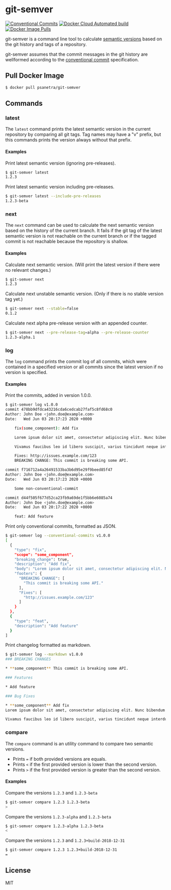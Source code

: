 # git-semver
[![Conventional Commits](https://img.shields.io/badge/Conventional%20Commits-1.0.0-yellow.svg)](https://conventionalcommits.org) [![Docker Cloud Automated build](https://img.shields.io/docker/cloud/automated/psanetra/git-semver)](https://hub.docker.com/r/psanetra/git-semver) [![Docker Image Pulls](https://img.shields.io/docker/pulls/psanetra/git-semver)](https://hub.docker.com/r/psanetra/git-semver)

git-semver is a command line tool to calculate [semantic versions](https://semver.org/spec/v2.0.0.html) based on the git history and tags of a repository.

git-semver assumes that the commit messages in the git history are wellformed according to the [conventional commit](https://www.conventionalcommits.org/en/v1.0.0-beta.4/) specification.

## Pull Docker Image

```bash
$ docker pull psanetra/git-semver
```

## Commands

### latest

The `latest` command prints the latest semantic version in the current repository by comparing all git tags. Tag names may have a "v" prefix, but this commands prints the version always without that prefix. 

#### Examples

Print latest semantic version (ignoring pre-releases).
```bash
$ git-semver latest
1.2.3
```

Print latest semantic version including pre-releases.
```bash
$ git-semver latest --include-pre-releases
1.2.3-beta
```

### next

The `next` command can be used to calculate the next semantic version based on the history of the current branch. It fails if the git tag of the latest semantic version is not reachable on the current branch or if the tagged commit is not reachable because the repository is shallow.

#### Examples

Calculate next semantic version. (Will print the latest version if there were no relevant changes.)
```bash
$ git-semver next
1.2.3
```

Calculate next unstable semantic version. (Only if there is no stable version tag yet.)
```bash
$ git-semver next --stable=false
0.1.2
```

Calculate next alpha pre-release version with an appended counter.
```bash
$ git-semver next --pre-release-tag=alpha --pre-release-counter
1.2.3-alpha.1
```

### log

The `log` command prints the commit log of all commits, which were contained in a specified version or all commits since the latest version if no version is specified.

#### Examples

Print the commits, added in version 1.0.0.
```bash
$ git-semver log v1.0.0
commit 478bb9dfdca43216cda6cedcab27faf5c8fd68c0
Author: John Doe <john.doe@example.com>
Date:   Wed Jun 03 20:17:23 2020 +0000

    fix(some_component): Add fix

    Lorem ipsum dolor sit amet, consectetur adipiscing elit. Nunc bibendum vulputate sapien vel mattis.

    Vivamus faucibus leo id libero suscipit, varius tincidunt neque interdum. Mauris rutrum at velit vitae semper.

    Fixes: http://issues.example.com/123
    BREAKING CHANGE: This commit is breaking some API.

commit f716712a4a26491533ba3b6d95e29f9beed85f47
Author: John Doe <john.doe@example.com>
Date:   Wed Jun 03 20:17:23 2020 +0000

    Some non-conventional-commit

commit d44f505f677d52ca23fb9a69de1f5bb6e6085a74
Author: John Doe <john.doe@example.com>
Date:   Wed Jun 03 20:17:22 2020 +0000

    feat: Add feature
```

Print only conventional commits, formatted as JSON.
```bash
$ git-semver log --conventional-commits v1.0.0
[
  {
    "type": "fix",
    "scope": "some_component",
    "breaking_change": true,
    "description": "Add fix",
    "body": "Lorem ipsum dolor sit amet, consectetur adipiscing elit. Nunc bibendum vulputate sapien vel mattis.\n\nVivamus faucibus leo id libero suscipit, varius tincidunt neque interdum. Mauris rutrum at velit vitae semper.",
    "footers": {
      "BREAKING CHANGE": [
        "This commit is breaking some API."
      ],
      "Fixes": [
        "http://issues.example.com/123"
      ]
    }
  },
  {
    "type": "feat",
    "description": "Add feature"
  }
]
```

Print changelog formatted as markdown.
```bash
$ git-semver log --markdown v1.0.0
### BREAKING CHANGES

* **some_component** This commit is breaking some API.

### Features

* Add feature

### Bug Fixes

* **some_component** Add fix
Lorem ipsum dolor sit amet, consectetur adipiscing elit. Nunc bibendum vulputate sapien vel mattis.

Vivamus faucibus leo id libero suscipit, varius tincidunt neque interdum. Mauris rutrum at velit vitae semper.
```

### compare

The `compare` command is an utility command to compare two semantic versions.

- Prints `=` if both provided versions are equals.
- Prints `<` if the first provided version is lower than the second version.
- Prints `>` if the first provided version is greater than the second version.

#### Examples

Compare the versions `1.2.3` and `1.2.3-beta`
```bash
$ git-semver compare 1.2.3 1.2.3-beta
>
```

Compare the versions `1.2.3-alpha` and `1.2.3-beta`
```bash
$ git-semver compare 1.2.3-alpha 1.2.3-beta
<
```

Compare the versions `1.2.3` and `1.2.3+build-2018-12-31`
```bash
$ git-semver compare 1.2.3 1.2.3+build-2018-12-31
=
```

## License

MIT
